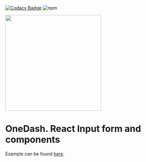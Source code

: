 [![Codacy Badge](https://api.codacy.com/project/badge/Grade/1607212d45ce4d239c4f3dfa68b94709)](https://app.codacy.com/gh/OneDash-DE/onedash-react-input-form?utm_source=github.com&utm_medium=referral&utm_content=OneDash-DE/onedash-react-input-form&utm_campaign=Badge_Grade)
![npm](https://img.shields.io/npm/dw/onedash-react-input-form)

<img src="https://static.onedash.de/logo-text.png" width="300">

# OneDash. React Input form and components

Example can be found [here](https://onedash-de.github.io/onedash-react-input-form/).

